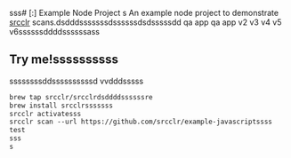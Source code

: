 sss# [:] Example Node Project
s
An example node project to demonstrate [srcclr](https://www.srcclr.com) scans.dsdddsssssssdssssssdsdsssssdd qa app qa app v2 v3 v4 v5 v6ssssssddddssssssass

## Try me!ssssssssss
ssssssssddssssssssssd
vvdddsssss
```ss
brew tap srcclr/srcclrdsddddssssssre
brew install srcclrsssssss
srcclr activatesss
srcclr scan --url https://github.com/srcclr/example-javascriptssss
test
sss
s
